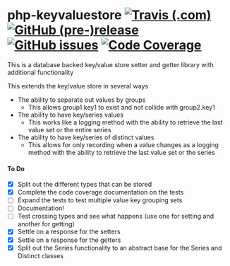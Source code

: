 # php-keyvaluestore [![Travis (.com)](https://img.shields.io/travis/com/ryanwhowe/php-keyvaluestore.svg)](https://github.com/ryanwhowe/php-keyvaluestore) [![GitHub (pre-)release](https://img.shields.io/github/release/ryanwhowe/php-keyvaluestore/all.svg)](https://github.com/ryanwhowe/php-keyvaluestore) [![GitHub issues](https://img.shields.io/github/issues-raw/ryanwhowe/php-keyvaluestore.svg)](https://github.com/ryanwhowe/php-keyvaluestore) [![Code Coverage](https://img.shields.io/badge/Code%20Coverage-100%25-brightgreen.svg)](https://github.com/ryanwhowe/php-keyvaluestore)

This is a database backed key/value store setter and getter library with additional functionality

This extends the key/value store in several ways

- The ability to separate out values by groups
  - This allows group1.key1 to exist and not collide with group2.key1
- The ability to have key/series values
  - This works like a logging method with the ability to retrieve the last value set or the entire series
- The ability to have key/series of distinct values
  - This allows for only recording when a value changes as a logging method with the ability to retrieve the last value 
  set or the series

#### To Do
- [x] Split out the different types that can be stored
- [x] Complete the code coverage documentation on the tests
- [ ] Expand the tests to test multiple value key grouping sets
- [ ] Documentation!
- [ ] Test crossing types and see what happens (use one for setting and another for getting)
- [x] Settle on a response for the setters
- [x] Settle on a response for the getters
- [x] Split out the Series functionality to an abstract base for the Series and Distinct classes
